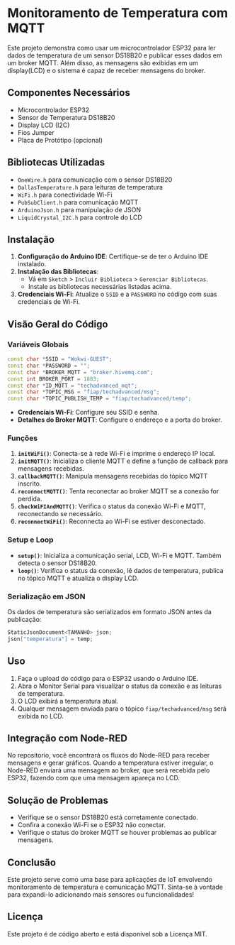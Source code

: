 # Monitoramento de Temperatura com MQTT

Este projeto demonstra como usar um microcontrolador ESP32 para ler dados de temperatura de um sensor DS18B20 e publicar esses dados em um broker MQTT. Além disso, as mensagens são exibidas em um display(LCD) e o sistema é capaz de receber mensagens do broker.

## Componentes Necessários

- Microcontrolador ESP32
- Sensor de Temperatura DS18B20
- Display LCD (I2C)
- Fios Jumper
- Placa de Protótipo (opcional)

## Bibliotecas Utilizadas

- `OneWire.h` para comunicação com o sensor DS18B20
- `DallasTemperature.h` para leituras de temperatura
- `WiFi.h` para conectividade Wi-Fi
- `PubSubClient.h` para comunicação MQTT
- `ArduinoJson.h` para manipulação de JSON
- `LiquidCrystal_I2C.h` para controle do LCD

## Instalação

1. **Configuração do Arduino IDE**: Certifique-se de ter o Arduino IDE instalado.
2. **Instalação das Bibliotecas**:
   - Vá em `Sketch` > `Incluir Biblioteca` > `Gerenciar Bibliotecas`.
   - Instale as bibliotecas necessárias listadas acima.
3. **Credenciais Wi-Fi**: Atualize o `SSID` e a `PASSWORD` no código com suas credenciais de Wi-Fi.

## Visão Geral do Código

### Variáveis Globais

```cpp
const char *SSID = "Wokwi-GUEST";
const char *PASSWORD = ""; 
const char *BROKER_MQTT = "broker.hivemq.com";
const int BROKER_PORT = 1883;
const char *ID_MQTT = "techadvanced_mqt";
const char *TOPIC_MSG = "fiap/techadvanced/msg";
const char *TOPIC_PUBLISH_TEMP = "fiap/techadvanced/temp";
```

- **Credenciais Wi-Fi**: Configure seu SSID e senha.
- **Detalhes do Broker MQTT**: Configure o endereço e a porta do broker.

### Funções

1. **`initWiFi()`**: Conecta-se à rede Wi-Fi e imprime o endereço IP local.
2. **`initMQTT()`**: Inicializa o cliente MQTT e define a função de callback para mensagens recebidas.
3. **`callbackMQTT()`**: Manipula mensagens recebidas do tópico MQTT inscrito.
4. **`reconnectMQTT()`**: Tenta reconectar ao broker MQTT se a conexão for perdida.
5. **`checkWiFIAndMQTT()`**: Verifica o status da conexão Wi-Fi e MQTT, reconectando se necessário.
6. **`reconnectWiFi()`**: Reconnecta ao Wi-Fi se estiver desconectado.

### Setup e Loop

- **`setup()`**: Inicializa a comunicação serial, LCD, Wi-Fi e MQTT. Também detecta o sensor DS18B20.
- **`loop()`**: Verifica o status da conexão, lê dados de temperatura, publica no tópico MQTT e atualiza o display LCD.

### Serialização em JSON

Os dados de temperatura são serializados em formato JSON antes da publicação:

```cpp
StaticJsonDocument<TAMANHO> json;
json["temperatura"] = temp;
```

## Uso

1. Faça o upload do código para o ESP32 usando o Arduino IDE.
2. Abra o Monitor Serial para visualizar o status da conexão e as leituras de temperatura.
3. O LCD exibirá a temperatura atual.
4. Qualquer mensagem enviada para o tópico `fiap/techadvanced/msg` será exibida no LCD.

## Integração com Node-RED

No repositorio, você encontrará os fluxos do Node-RED para receber mensagens e gerar gráficos. Quando a temperatura estiver irregular, o Node-RED enviará uma mensagem ao broker, que será recebida pelo ESP32, fazendo com que uma mensagem apareça no LCD.

## Solução de Problemas

- Verifique se o sensor DS18B20 está corretamente conectado.
- Confira a conexão Wi-Fi se o ESP32 não conectar.
- Verifique o status do broker MQTT se houver problemas ao publicar mensagens.

## Conclusão

Este projeto serve como uma base para aplicações de IoT envolvendo monitoramento de temperatura e comunicação MQTT. Sinta-se à vontade para expandi-lo adicionando mais sensores ou funcionalidades!

## Licença

Este projeto é de código aberto e está disponível sob a Licença MIT.

